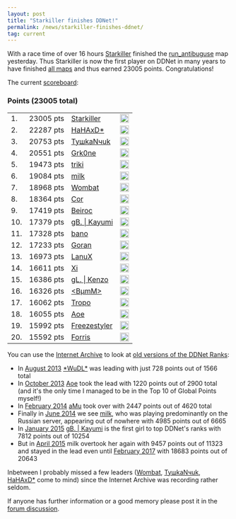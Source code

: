 ```yaml
---
layout: post
title: "Starkiller finishes DDNet!"
permalink: /news/starkiller-finishes-ddnet/
tag: current
---
```


With a race time of over 16 hours [Starkiller](/players/Starkiller/) finished the [run\_antibuguse](/ranks/race/#map-run_antibuguse) map yesterday. Thus Starkiller is now the first player on DDNet in many years to have finished [all maps](/ranks/) and thus earned 23005 points. Congratulations!

The current [scoreboard](/ranks/):

<h3>Points (23005 total)</h3>
<table class="tight">
<tbody><tr>
  <td class="rankglobal">1.</td><td class="points">23005 pts</td><td><a href="/players/Starkiller/">Starkiller</a></td><td><img src="/countryflags/GER.png" alt="GER" height="20"></td></tr><tr>
  <td class="rankglobal">2.</td><td class="points">22287 pts</td><td><a href="/players/HaHAxD-42-/">HaHAxD*</a></td><td><img src="/countryflags/GER.png" alt="GER" height="20"></td></tr><tr>
  <td class="rankglobal">3.</td><td class="points">20753 pts</td><td><a href="/players/Ty-1096-kaN-1095-uk/">TyшkaNчuk</a></td><td><img src="/countryflags/RUS.png" alt="RUS" height="20"></td></tr><tr>
  <td class="rankglobal">4.</td><td class="points">20551 pts</td><td><a href="/players/Grk0ne/">Grk0ne</a></td><td><img src="/countryflags/CHL.png" alt="CHL" height="20"></td></tr><tr>
  <td class="rankglobal">5.</td><td class="points">19473 pts</td><td><a href="/players/triki/">triki</a></td><td><img src="/countryflags/GER.png" alt="GER" height="20"></td></tr><tr>
  <td class="rankglobal">6.</td><td class="points">19084 pts</td><td><a href="/players/milk/">milk</a></td><td><img src="/countryflags/RUS.png" alt="RUS" height="20"></td></tr><tr>
  <td class="rankglobal">7.</td><td class="points">18968 pts</td><td><a href="/players/Wombat/">Wombat</a></td><td><img src="/countryflags/GER.png" alt="GER" height="20"></td></tr><tr>
  <td class="rankglobal">8.</td><td class="points">18364 pts</td><td><a href="/players/Cor/">Cor</a></td><td><img src="/countryflags/GER.png" alt="GER" height="20"></td></tr><tr>
  <td class="rankglobal">9.</td><td class="points">17419 pts</td><td><a href="/players/Beiroc/">Beiroc</a></td><td><img src="/countryflags/BRA.png" alt="BRA" height="20"></td></tr><tr>
  <td class="rankglobal">10.</td><td class="points">17379 pts</td><td><a href="/players/gB-46--32--124--32-Kayumi/">gB. | Kayumi</a></td><td><img src="/countryflags/GER.png" alt="GER" height="20"></td></tr><tr>
  <td class="rankglobal">11.</td><td class="points">17328 pts</td><td><a href="/players/bano/">bano</a></td><td><img src="/countryflags/GER.png" alt="GER" height="20"></td></tr><tr>
  <td class="rankglobal">12.</td><td class="points">17233 pts</td><td><a href="/players/Goran/">Goran</a></td><td><img src="/countryflags/BRA.png" alt="BRA" height="20"></td></tr><tr>
  <td class="rankglobal">13.</td><td class="points">16973 pts</td><td><a href="/players/LanuX/">LanuX</a></td><td><img src="/countryflags/GER.png" alt="GER" height="20"></td></tr><tr>
  <td class="rankglobal">14.</td><td class="points">16611 pts</td><td><a href="/players/Xi/">Xi</a></td><td><img src="/countryflags/CHL.png" alt="CHL" height="20"></td></tr><tr>
  <td class="rankglobal">15.</td><td class="points">16386 pts</td><td><a href="/players/gL-46--32--124--32-Kenzo/">gL. | Kenzo</a></td><td><img src="/countryflags/CHL.png" alt="CHL" height="20"></td></tr><tr>
  <td class="rankglobal">16.</td><td class="points">16326 pts</td><td><a href="/players/-60-B-181-mM-62-/">&lt;BµmM&gt;</a></td><td><img src="/countryflags/GER.png" alt="GER" height="20"></td></tr><tr>
  <td class="rankglobal">17.</td><td class="points">16062 pts</td><td><a href="/players/Tropo/">Tropo</a></td><td><img src="/countryflags/GER.png" alt="GER" height="20"></td></tr><tr>
  <td class="rankglobal">18.</td><td class="points">16055 pts</td><td><a href="/players/Aoe/">Aoe</a></td><td><img src="/countryflags/GER.png" alt="GER" height="20"></td></tr><tr>
  <td class="rankglobal">19.</td><td class="points">15992 pts</td><td><a href="/players/Freezestyler/">Freezestyler</a></td><td><img src="/countryflags/GER.png" alt="GER" height="20"></td></tr><tr>
  <td class="rankglobal">20.</td><td class="points">15592 pts</td><td><a href="/players/Forris/">Forris</a></td><td><img src="/countryflags/GER.png" alt="GER" height="20"></td></tr>
</table>

You can use the [Internet Archive](https://web.archive.org/) to look at [old versions of the DDNet Ranks](https://web.archive.org/web/20130815000000*/https://ddnet.tw/ranks/):

- In [August 2013](https://web.archive.org/web/20130830014948/https://ddnet.tw/ranks/) [\*WuDL\*](/players/-42-WuDL-42-/) was leading with just 728 points out of 1566 total
- In [October 2013](https://web.archive.org/web/20131019024011/https://ddnet.tw/ranks/) [Aoe](/players/Aoe/) took the lead with 1220 points out of 2900 total (and it's the only time I managed to be in the Top 10 of Global Points myself!)
- In [February 2014](https://web.archive.org/web/20140228075657/https://ddnet.tw/ranks/) [aMu](/players/aMu/) took over with 2447 points out of 4620 total
- Finally in [June 2014](https://web.archive.org/web/20140613192623/https://ddnet.tw/ranks/) we see [milk](/players/milk/), who was playing predominantly on the Russian server, appearing out of nowhere with 4985 points out of 6665
- In [January 2015](https://web.archive.org/web/20150105011026/https://ddnet.tw/ranks/) [gB. | Kayumi](/players/gB-46--32--124--32-Kayumi/) is the first girl to top DDNet's ranks with 7812 points out of 10254
- But in [April 2015](https://web.archive.org/web/20150401061156/https://ddnet.tw/ranks/) milk overtook her again with 9457 points out of 11323 and stayed in the lead even until [February 2017](https://web.archive.org/web/20170206003356/https://ddnet.tw/ranks/) with 18683 points out of 20643

Inbetween I probably missed a few leaders ([Wombat](/players/Wombat), [TyшkaNчuk](/players/Ty-1096-kaN-1095-uk/), [HaHAxD\*](/players/HaHAxD-42-/) come to mind) since the Internet Archive was recording rather seldom.

If anyone has further information or a good memory please post it in the [forum discussion](https://forum.ddnet.tw/viewtopic.php?f=3&t=6548).
